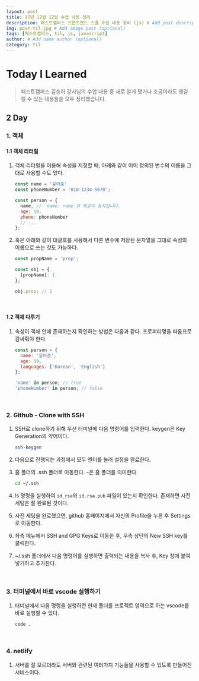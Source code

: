 ```yaml
---
layout: post
title: 17년 12월 12일 수업 내용 정리
description: 패스트캠퍼스 프론트엔드 스쿨 수업 내용 정리 (js) # Add post description (optional)
img: post-til.jpg # Add image post (optional)
tags: [패스트캠퍼스, til, js, javascript]
author: # Add name author (optional)
category: til
---
```

# Today I Learned

> 패스트캠퍼스 김승하 강사님의 수업 내용 중 새로 알게 됐거나 조금이라도 헷갈릴 수 있는 내용들을 모두 정리했습니다.

## 2 Day

### 1. 객체

#### 1.1 객체 리터럴

1. 객체 리터럴을 이용해 속성을 지정할 때, 아래와 같이 이미 정의된 변수의 이름을 그대로 사용할 수도 있다.

   ```javascript
   const name = '윤아준'
   const phoneNumber = '010-1234-5678';

   const person = {
     name, // `name: name`과 똑같이 동작합니다.
     age: 19,
     phone: phoneNumber
     // ...
   };
   ```

2. 혹은 아래와 같이 대괄호를 사용해서 다른 변수에 저장된 문자열을 그대로 속성의 이름으로 쓰는 것도 가능하다.

   ```javascript
   const propName = 'prop';

   const obj = {
     [propName]: 1
   };

   obj.prop; // 1
   ```

<br />

#### 1.2 객체 다루기

1. 속성이 객체 안에 존재하는지 확인하는 방법은 다음과 같다. 프로퍼티명을 따옴표로 감싸줘야 한다.

   ```javascript
   const person = {
     name: '윤아준',
     age: 19,
     languages: ['Korean', 'English']
   };

   'name' in person; // true
   'phoneNumber' in person; // false
   ```

<br />

### 2. Github - Clone with SSH

1. SSH로 clone하기 위해 우선 터미널에 다음 명령어를 입력한다. keygen은 Key Generation의 약어이다.

   ```bash
   ssh-keygen
   ```

2. 다음으로 진행되는 과정에서 모두 엔터를 눌러 설정을 완료한다.

3. 홈 폴더의 .ssh 폴더로 이동한다. `~`은 홈 폴더를 의미한다.

   ```bash
   cd ~/.ssh
   ```

4. ls 명령을 실행하여 `id_rsa`와 `id.rsa.pub` 파일이 있는지 확인한다. 존재하면 사전 세팅은 잘 완료된 것이다.

5. 사전 세팅을 완료했으면, github 홈페이지에서 자신의 Profile을 누른 후 Settings로 이동한다.

6. 좌측 메뉴에서 SSH and GPG Keys로 이동한 후, 우측 상단의 New SSH key를 클릭한다.

7. ~/.ssh 폴더에서 다음 명령어를 실행하면 출력되는 내용을 복사 후, Key 창에 붙여넣기하고 추가한다.

<br />

### 3. 터미널에서 바로 vscode 실행하기

1. 터미널에서 다음 명령을 실행하면 현재 폴더를 프로젝트 영역으로 하는 vscode를 바로 실행할 수 있다.

   ```bash
   code .
   ```

<br />

### 4. netlify

1. 서버를 잘 모르더라도 서버와 관련된 여러가지 기능들을 사용할 수 있도록 만들어진 서비스이다.